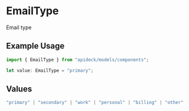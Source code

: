 # EmailType

Email type

## Example Usage

```typescript
import { EmailType } from "apideck/models/components";

let value: EmailType = "primary";
```

## Values

```typescript
"primary" | "secondary" | "work" | "personal" | "billing" | "other"
```